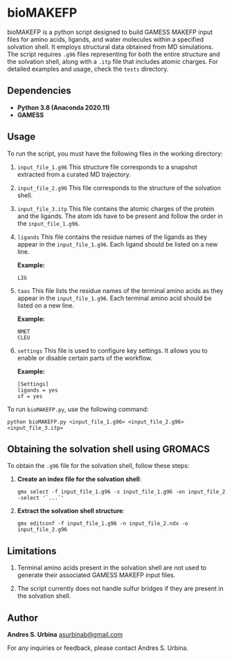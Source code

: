 # bioMAKEFP
bioMAKEFP is a python script designed to build GAMESS MAKEFP input files for amino acids, ligands, and water molecules within a specified solvation shell. It employs structural data obtained from MD simulations. The script requires `.g96` files representing for both the entire structure and the solvation shell, along with a `.itp` file that includes atomic charges. For detailed examples and usage, check the `tests` directory. 

## Dependencies
- **Python 3.8 (Anaconda 2020.11)**
- **GAMESS**

## Usage
To run the script, you must have the following files in the working directory:

1. `input_file_1.g96` 
    This structure file corresponds to a snapshot extracted from a curated MD trajectory.

2. `input_file_2.g96`
    This file corresponds to the structure of the solvation shell.  

3. `input_file_3.itp`
    This file contains the atomic charges of the protein and the ligands. The atom ids have to be present and follow the order in the `input_file_1.g96`.

4. `ligands`
    This file contains the residue names of the ligands as they appear in the `input_file_1.g96`. Each ligand should be listed on a new line.

    **Example:**
    ```
    LIG
    ```

5. `taas`
    This file lists the residue names of the terminal amino acids as they appear in the `input_file_1.g96`. Each terminal amino acid should be listed on a new line.

    **Example:**
    ```
    NMET
    CLEU
    ```

6. `settings`
    This file is used to configure key settings. It allows you to enable or disable certain parts of the workflow.

    **Example:**
    ```
    [Settings]
    ligands = yes
    sf = yes
    ```

To run `bioMAKEFP.py`, use the following command:

```
python bioMAKEFP.py <input_file_1.g96> <input_file_2.g96> <input_file_3.itp>
```

## Obtaining the solvation shell using GROMACS

To obtain the `.g96` file for the solvation shell, follow these steps:

1. **Create an index file for the solvation shell**:
   ```
   gmx select -f input_file_1.g96 -s input_file_1.g96 -on input_file_2 -select '`...`'
   ```

2. **Extract the solvation shell structure**:
   ```
   gmx editconf -f input_file_1.g96 -n input_file_2.ndx -o input_file_2.g96
   ```

## Limitations
1. Terminal amino acids present in the solvation shell are not used to generate their associated GAMESS MAKEFP input files.

2. The script currently does not handle sulfur bridges if they are present in the solvation shell.


## Author

**Andres S. Urbina**
asurbinab@gmail.com

For any inquiries or feedback, please contact Andres S. Urbina.